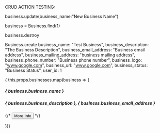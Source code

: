 



CRUD ACTION TESTING:

business.update(business_name:"New Business Name")

business = Business.find(1)

business.destroy

Business.create business_name: "Test Business", business_description: "The Business Description", business_email_address: "Business email address", business_mailing_address: "business mailing address", business_phone_number: "Business phone number", business_logo: "www.google.com", business_url: "www.google.com", business_status: "Business Status", user_id: 1


 <Row className="cards">
        { this.props.businesses.map(business => {
        <Col sm="4" key={ business.id }>
          <Card body>
            <CardTitle>
              <h5>{ business.business_name }</h5>
              <h5>{ business.business_description }, { business.business_email_address }</h5> 
              <p className="card-button">
                {/* <NavLink to={`/businesses/${business.id}`}>
                  <Button color="secondary">
                    More Info
                  </Button>
                </NavLink> */}
              </p>
            </CardTitle>
          </Card> 
        </Col> 
        })} 
        </Row>